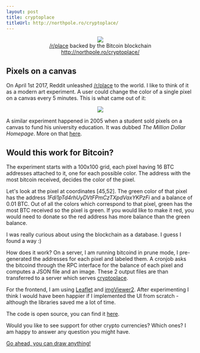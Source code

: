 ```yaml
---
layout: post
title: cryptoplace
titleUrl: http://northpole.ro/cryptoplace/
---
```


<center>
  <a href="http://northpole.ro/cryptoplace/"><img src="/blog/images/cryptoplace/cryptoplace.png" /></a>
</center>
<center>
  <a href="https://www.reddit.com/r/place">/r/place</a> backed by the Bitcoin blockchain
</center>
<center>
  <a href="http://northpole.ro/cryptoplace">http://northpole.ro/cryptoplace/</a>
</center>

## Pixels on a canvas

On April 1st 2017, Reddit unleashed [/r/place](https://www.reddit.com/r/place/)
to the world. I like to think of it as a modern art experiment. A user could
change the color of a single pixel on a canvas every 5 minutes. This is what
came out of it:

<center>
  <a href="https://www.reddit.com/r/place/"><img src="/blog/images/cryptoplace/wc436nf7fdpy.png" /></a>
</center>

A similar experiment happened in 2005 when a student sold pixels on a canvas to fund
his university education. It was dubbed *The Million Dollar Homepage*. More on that
[here](https://en.wikipedia.org/wiki/The_Million_Dollar_Homepage).

## Would this work for Bitcoin?

The experiment starts with a 100x100 grid, each pixel having 16 BTC addresses
attached to it, one for each possible color. The address with the most bitcoin
received, decides the color of the pixel.

Let's look at the pixel at coordinates [45,52]. The green color of that pixel
has the address *1Fdi1pTd4rhUyDVtFPmCzTXpdVaxYKPzFi* and a balance of 0.01 BTC.
Out of all the colors which correspond to that pixel, green has the most BTC
received so the pixel is green. If you would like to make it red, you would need
to donate so the red address has more balance than the green balance.

I was really curious about using the blockchain as a database. I guess I found
a way :)

How does it work? On a server, I am running bitcoind in prune mode, I pre-generated
the addresses for each pixel and labeled them. A cronjob asks the bitcoind through
the RPC interface for the balance of each pixel and computes a JSON file and an image.
These 2 output files are than transferred to a server which serves [cryptoplace](http://northpole.ro/cryptoplace/).

For the frontend, I am using [Leaflet](https://github.com/Leaflet/Leaflet) and
[imgViewer2](https://github.com/waynegm/imgViewer2). After experimenting I think
I would have been happier if I implemented the UI from scratch - although the
libraries saved me a lot of time.

The code is open source, you can find it [here](https://github.com/mess110/cryptoplace/).

Would you like to see support for other crypto currencies? Which ones? I am happy to answer
any question you might have.

[Go ahead, you can draw anything!](http://northpole.ro/cryptoplace/)

